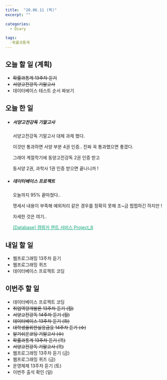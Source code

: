```yaml
---
title:  "20.06.11 (목)"
excerpt: ""

categories:
  - Diary

tags:
  -확률과통계
---
```


## 오늘 할 일 (계획)

- ~~확률과통계 13주차 듣기~~
- ~~서양고전강독 기말고사~~
- 데이터베이스 테스트 순서 짜보기

## 오늘 한 일

- ##### 서양고전강독 기말고사

  서양고전강독 기말고사 대체 과제 했다.

  이것만 통과하면 서양 부분 4권 인증.. 진짜 꼭 통과했으면 좋겠다.

  그래야 계절학기에 동양고전강독 2권 인증 받고

  동서양 2권, 과학사 1권 인증 받으면 끝나니까 !

- ##### 데이터베이스 프로젝트

  오늘까지 95% 끝마쳤다..

  명세서 내용이 부족해 예외처리 같은 경우를 정확히 못해 조~금 찝찝하긴 하지만 !

  자세한 것은 여기..

  <a href="https://nam-ki-bok.github.io/3-1/database/Database_Project_6/" style="color:#0FA678">[Database] 캠핑카 렌트 서비스 Project_6</a>

## 내일 할 일

- 웹프로그래밍 13주차 듣기
- 웹프로그래밍 퀴즈
- 데이터베이스 프로젝트 코딩

## 이번주 할 일

- 데이터베이스 프로젝트 코딩
- ~~취업역량개발론 13주차 듣기 (월)~~
- ~~서양고전강독 14주차 듣기 (월)~~
- ~~데이터베이스 13주차 듣기 (화)~~
- ~~대학생을위한실용금융 14주차 듣기 (수)~~
- ~~알기쉬운코딩 기말고사 (수)~~
- ~~확률과통계 13주차 듣기 (목)~~
- ~~서양고전강독 기말고사 (목)~~
- 웹프로그래밍 13주차 듣기 (금)
- 웹프로그래밍 퀴즈 (금)
- 운영체제 13주차 듣기 (토)
- 이번주 출석 확인 (일)
